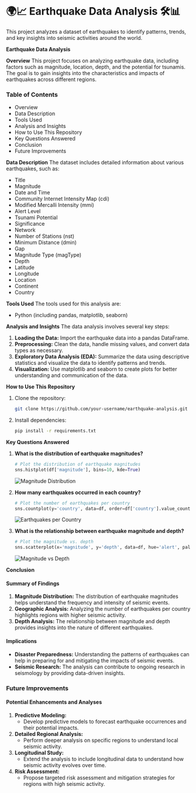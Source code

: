 
# 🌍📈 Earthquake Data Analysis 🛠️📊

This project analyzes a dataset of earthquakes to identify patterns, trends, and key insights into seismic activities around the world.

**Earthquake Data Analysis**

 **Overview**
This project focuses on analyzing earthquake data, including factors such as magnitude, location, depth, and the potential for tsunamis. The goal is to gain insights into the characteristics and impacts of earthquakes across different regions.

### Table of Contents
- Overview
- Data Description
- Tools Used
- Analysis and Insights
- How to Use This Repository
- Key Questions Answered
- Conclusion
- Future Improvements

 **Data Description**
The dataset includes detailed information about various earthquakes, such as:
- Title
- Magnitude
- Date and Time
- Community Internet Intensity Map (cdi)
- Modified Mercalli Intensity (mmi)
- Alert Level
- Tsunami Potential
- Significance
- Network
- Number of Stations (nst)
- Minimum Distance (dmin)
- Gap
- Magnitude Type (magType)
- Depth
- Latitude
- Longitude
- Location
- Continent
- Country

**Tools Used**
The tools used for this analysis are:
- Python (including pandas, matplotlib, seaborn)

 **Analysis and Insights**
The data analysis involves several key steps:
1. **Loading the Data:** Import the earthquake data into a pandas DataFrame.
2. **Preprocessing:** Clean the data, handle missing values, and convert data types as necessary.
3. **Exploratory Data Analysis (EDA):** Summarize the data using descriptive statistics and visualize the data to identify patterns and trends.
4. **Visualization:** Use matplotlib and seaborn to create plots for better understanding and communication of the data.

 **How to Use This Repository**
1. Clone the repository:
   ```bash
   git clone https://github.com/your-username/earthquake-analysis.git
   ```
2. Install dependencies:
   ```bash
   pip install -r requirements.txt
   ```

**Key Questions Answered**
1. **What is the distribution of earthquake magnitudes?**
   ```python
   # Plot the distribution of earthquake magnitudes
   sns.histplot(df['magnitude'], bins=10, kde=True)
   ```
   ![Magnitude Distribution](https://via.placeholder.com/600x400)

2. **How many earthquakes occurred in each country?**
   ```python
   # Plot the number of earthquakes per country
   sns.countplot(y='country', data=df, order=df['country'].value_counts().index)
   ```
   ![Earthquakes per Country](https://via.placeholder.com/600x400)

3. **What is the relationship between earthquake magnitude and depth?**
   ```python
   # Plot the magnitude vs. depth
   sns.scatterplot(x='magnitude', y='depth', data=df, hue='alert', palette='coolwarm', s=100)
   ```
   ![Magnitude vs Depth](https://via.placeholder.com/600x400)

**Conclusion**
#### Summary of Findings
1. **Magnitude Distribution:** The distribution of earthquake magnitudes helps understand the frequency and intensity of seismic events.
2. **Geographic Analysis:** Analyzing the number of earthquakes per country highlights regions with higher seismic activity.
3. **Depth Analysis:** The relationship between magnitude and depth provides insights into the nature of different earthquakes.

#### Implications
- **Disaster Preparedness:** Understanding the patterns of earthquakes can help in preparing for and mitigating the impacts of seismic events.
- **Seismic Research:** The analysis can contribute to ongoing research in seismology by providing data-driven insights.

### Future Improvements
#### Potential Enhancements and Analyses
1. **Predictive Modeling:**
   - Develop predictive models to forecast earthquake occurrences and their potential impacts.
2. **Detailed Regional Analysis:**
   - Perform deeper analysis on specific regions to understand local seismic activity.
3. **Longitudinal Study:**
   - Extend the analysis to include longitudinal data to understand how seismic activity evolves over time.
4. **Risk Assessment:**
   - Propose targeted risk assessment and mitigation strategies for regions with high seismic activity.

